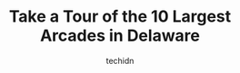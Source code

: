 ---
layout: ampstory
image: https://i0.wp.com/paketmu.com/wp-content/uploads/2023/06/arnies-playland-0-in-delaware-1686372128.jpeg?resize=640,853
author: techidn
featured: false
description: Explore the diverse Arcade scene in Delaware, home to an incredible selection of 10 establishments catering to every taste. Whether youre in search of iconic favorites or undiscovered treas
title: Take a Tour of the 10 Largest Arcades in Delaware
cover:
   title: Take a Tour of the 10 Largest Arcades in Delaware
   subtitle: RICKPATE
   background: https://paketmu.com/wp-content/uploads/2023/06/arnies-playland-0-in-delaware-1686372128.jpeg

pages: 
 - layout: thirds
   top: <h1>#1 Main Event Newark</h1>
   bottom: "<p>Main Event is a fantastic family game complex that is great for a birthday party or maybe just a fun time out. Bowling, laser tag and gravity climbing are a few activitie</p>"
   background: https://paketmu.com/wp-content/uploads/2023/06/arnies-playland-1-in-delaware-1686372129.jpeg
   backgroundblur: true
 - layout: thirds
   top: <h1>#2 Leftys Alley & Eats</h1>
   bottom: "<p>Celebrated a friends birthday at Leftys. We took over the golf suit. Next to us was an ax throwing room. We had a large spread of food and a server who attended to our d</p>"
   background: https://paketmu.com/wp-content/uploads/2023/06/arnies-playland-2-in-delaware-1686372130.jpeg
   cta:
      link: https://paketmu.com/take-a-tour-of-the-10-largest-arcades-in-delaware/
      text: Take a Tour of the 10 Largest Arcades in Delaware
 - layout: thirds
   top: <h1>#3 Vinces Sports Center</h1>
   bottom: "<p>One of my best places to take my son. Hes 5 and loves it here, The games are cheap to play they have tokens you can by 4 for a 1$ or 5$ for 22 tokens and so on. I like</p>"
   background: https://paketmu.com/wp-content/uploads/2023/06/arnies-playland-3-in-delaware-1686372131.jpeg
   cta:
      link: https://paketmu.com/take-a-tour-of-the-10-largest-arcades-in-delaware/
      text: Take a Tour of the 10 Largest Arcades in Delaware
 - layout: thirds
   top: <h1>#4 Mid County Lanes and Entertainment</h1>
   bottom: "<p>875 N Broad St, Middletown, DE 19709, United States</p>"
   background: https://images.unsplash.com/photo-1533735380053-eb8d0759b24a?ixlib=rb-4.0.3&ixid=MnwxMjA3fDB8MHxwaG90by1wYWdlfHx8fGVufDB8fHx8&auto=format&fit=crop&w=640&h=853&q=80
   cta:
      link: https://paketmu.com/take-a-tour-of-the-10-largest-arcades-in-delaware/
      text: Take a Tour of the 10 Largest Arcades in Delaware
 - layout: thirds
   top: <h1>#5 Xtreme Zone</h1>
   bottom: "<p>4060 N Dupont Hwy Suite 11, New Castle, DE 19720, United States</p>"
   background: https://images.unsplash.com/photo-1531169509526-f8f1fdaa4a67?ixlib=rb-4.0.3&ixid=MnwxMjA3fDB8MHxwaG90by1wYWdlfHx8fGVufDB8fHx8&auto=format&fit=crop&w=640&h=853&q=80
   cta:
      link: https://paketmu.com/take-a-tour-of-the-10-largest-arcades-in-delaware/
      text: Take a Tour of the 10 Largest Arcades in Delaware
 - layout: thirds
   top: <h1>#6 Ctrl V Virtual Reality Arcade & Escape Room</h1>
   bottom: "<p>142-144 Fox Hunt Dr, Bear, DE 19701, United States</p>"
   background: https://plus.unsplash.com/premium_photo-1664640458616-3c74f8cb4589?ixlib=rb-4.0.3&ixid=MnwxMjA3fDB8MHxwaG90by1wYWdlfHx8fGVufDB8fHx8&auto=format&fit=crop&w=640&h=853&q=80
   cta:
      link: https://paketmu.com/take-a-tour-of-the-10-largest-arcades-in-delaware/
      text: Take a Tour of the 10 Largest Arcades in Delaware
 - layout: thirds
   top: <h1>#7 The Hideout Arcade Bar & Grille</h1>
   bottom: "<p>18693 Coastal Hwy, Rehoboth Beach, DE 19971, United States</p>"
   background: https://images.unsplash.com/photo-1496096265110-f83ad7f96608?ixlib=rb-4.0.3&ixid=MnwxMjA3fDB8MHxwaG90by1wYWdlfHx8fGVufDB8fHx8&auto=format&fit=crop&w=640&h=853&q=80
   cta:
      link: https://paketmu.com/take-a-tour-of-the-10-largest-arcades-in-delaware/
      text: Take a Tour of the 10 Largest Arcades in Delaware
 - layout: thirds
   middle: Continue reading...
   background: https://images.unsplash.com/photo-1564951434112-64d74cc2a2d7?ixlib=rb-4.0.3&ixid=MnwxMjA3fDB8MHxwaG90by1wYWdlfHx8fGVufDB8fHx8&auto=format&fit=crop&w=640&h=853&q=80
   cta:
      link: https://paketmu.com/take-a-tour-of-the-10-largest-arcades-in-delaware/
      text: Take a Tour of the 10 Largest Arcades in Delaware
      
---